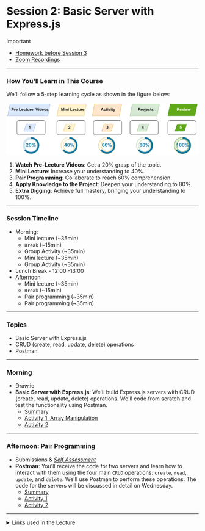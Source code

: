 # Session 2: Basic Server with Express.js


> [!IMPORTANT]  
> - [Homework before Session 3](./material/Homework.md)
> - [Zoom Recordings](https://metropoliafi-my.sharepoint.com/:f:/g/personal/samiben_metropolia_fi/EramjTltA_BOni_R40opXRQBTQ1_gK6EWP2cbcX5G63ghA)

------

### How You'll Learn in This Course

We'll follow a 5-step learning cycle as shown in the figure below:

![](./material/img/learning-phases.png)

1. **Watch Pre-Lecture Videos**: Get a 20% grasp of the topic.
2. **Mini Lecture**: Increase your understanding to 40%.
3. **Pair Programming**: Collaborate to reach 60% comprehension.
4. **Apply Knowledge to the Project**: Deepen your understanding to 80%.
5. **Extra Digging**: Achieve full mastery, bringing your understanding to 100%.


-----
### Session Timeline 

- Morning:
  - Mini lecture (~35min)
  - `Break` (~15min)
  - Group Activity (~35min)
  - Mini lecture (~35min)
  - Group Activity (~35min)
- Lunch Break - 12:00 -13:00
- Afternoon
  - Mini lecture (~35min)
  - `Break` (~15min)
  - Pair programming (~35min)
  - Pair programming (~35min)

-----
### Topics

- Basic Server with Express.js
- CRUD (create, read, update, delete) operations
- Postman

-----
### Morning

- ~~Draw.io~~
- **Basic Server with Express.js**: We'll build Express.js servers with CRUD (create, read, update, delete) operations. We'll code from scratch and test the functionality using Postman.
  - [Summary](./material/crud.md)
  - [Activity 1: Array Manipulation](./material/crud-activity.md)
  - [Activity 2](./material/crud-activity2.md)

-----

### Afternoon: Pair Programming

- Submissions & [*Self Assessment*](./material/self-assesment.xlsx) 
- **Postman**: You'll receive the code for two servers and learn how to interact with them using the four main `CRUD` operations: `create`, `read`, `update`, and `delete`. We'll use Postman to perform these operations. The code for the servers will be discussed in detail on Wednesday.
  - [Summary](./material/postman.md)
  - [Activity 1](./material/postman-activity.md)
  - [Activity 2](./material/postman-activity2.md) 
  
----
<details>
<summary>Links used in the Lecture</summary>

- https://excalidraw.com/
- 

</details>

  

<!-- links -->



<!-- 

> [!NOTE]  
> Highlights information that users should take into account, even when skimming.

> [!TIP]
> Optional information to help a user be more successful.

> [!IMPORTANT]  
> Crucial information necessary for users to succeed.

> [!WARNING]  
> Critical content demanding immediate user attention due to potential risks.

> [!CAUTION]
> Negative potential consequences of an action. 

-->